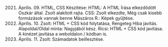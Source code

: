 2021. Április. 09.
HTML, CSS Készítése:
HTML: 
A HTML Írása elkezdődött Oszkár által. Zsolt alakított rajta.
CSS:
Zsolt elkezdte, Még csak kisebb formázások vannak benne
Mászáros R.: Képek gyűjtése.
2021. Április. 10.
Zsolt: HTML + CSS kód folytatása, Rengeteg Hiba javítás.
Alapoldal/Oldal minta: Nagyjából kész.
Ricsi: HTML + CSS kód javítása. 
A kinézet javítása a weboldalon / kódban is.
2021. Április. 11.
Zsolt: Számadatok beillesztése.